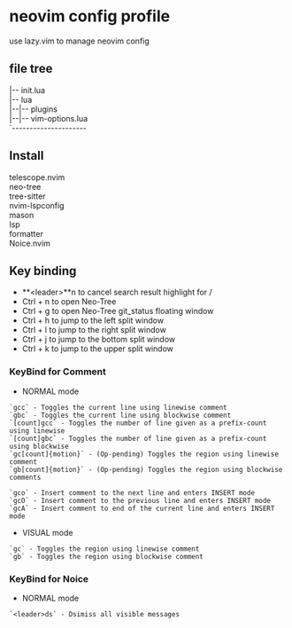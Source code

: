 # neovim config profile

use lazy.vim to manage neovim config

## file tree

|-- init.lua<br>
|-- lua<br>
|--|-- plugins<br>
|--|-- vim-options.lua<br>
`---------------------

## Install

telescope.nvim<br>
neo-tree<br>
tree-sitter<br>
nvim-lspconfig<br>
mason<br>
lsp<br>
formatter<br>
Noice.nvim

## Key binding

- **&lt;leader&gt;**n to cancel search result highlight for /
- Ctrl + n to open Neo-Tree
- Ctrl + g to open Neo-Tree git_status floating window
- Ctrl + h to jump to the left split window
- Ctrl + l to jump to the right split window
- Ctrl + j to jump to the bottom split window
- Ctrl + k to jump to the upper split window

### KeyBind for Comment
- NORMAL mode

```help
`gcc` - Toggles the current line using linewise comment
`gbc` - Toggles the current line using blockwise comment
`[count]gcc` - Toggles the number of line given as a prefix-count using linewise
`[count]gbc` - Toggles the number of line given as a prefix-count using blockwise
`gc[count]{motion}` - (Op-pending) Toggles the region using linewise comment
`gb[count]{motion}` - (Op-pending) Toggles the region using blockwise comments
```

```help
`gco` - Insert comment to the next line and enters INSERT mode
`gcO` - Insert comment to the previous line and enters INSERT mode
`gcA` - Insert comment to end of the current line and enters INSERT mode
```
- VISUAL mode

```help
`gc` - Toggles the region using linewise comment
`gb` - Toggles the region using blockwise comment
```
### KeyBind for Noice
- NORMAL mode

```help
`<leader>ds` - Dsimiss all visible messages
```

